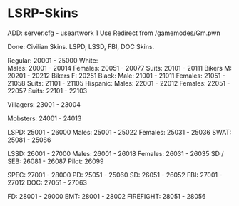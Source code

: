 # LSRP-Skins
ADD:
server.cfg - useartwork 1
Use Redirect from /gamemodes/Gm.pwn

Done:
Civilian Skins. 
LSPD, LSSD, FBI, DOC Skins.


Regular: 20001 - 25000
    White:              
        Males:          20001 - 20014
        Females:        20051 - 20077
        Suits:          20101 - 20111
        Bikers M:       20201 - 20212
        Bikers F:       20251
    Black:
        Male:           21001 - 21011
        Females:        21051 - 21058
        Suits:          21101 - 21105
    Hispanic:
        Males:          22001 - 22012
        Females:        22051 - 22057
        Suits:          22101 - 22103


Villagers:          23001 - 23004


Mobsters:           24001 - 24013


LSPD: 25001 - 26000
    Males:              25001 - 25022
    Females:            25031 - 25036
    SWAT:               25081 - 25086


LSSD: 26001 - 27000
    Males:              26001 - 26018
    Females:            26031 - 26035
    SD / SEB:           26081 - 26087
    Pilot:              26099


SPEC: 27001 - 28000
    PD:                 25051 - 25060
    SD:                 26051 - 26052
    FBI:                27001 - 27012
    DOC:                27051 - 27063


FD: 28001 - 29000
    EMT:                28001 - 28002
    FIREFIGHT:          28051 - 28056

